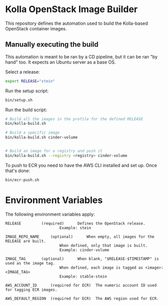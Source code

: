 # Kolla OpenStack Image Builder

This repository defines the automation used to build the Kolla-based OpenStack
container images.


## Manually executing the build
This automation is meant to be ran by a CD pipeline, but it can be ran "by hand" too.
It expects an Ubuntu server as a base OS.

Select a release:
```bash
export RELEASE="stein"
```

Run the setup script:

```bash
bin/setup.sh
```

Run the build script:
```bash
# Build all the images in the profile for the defined RELEASE
bin/kolla-build.sh

# Build a specific image
bin/kolla-build.sh cinder-volume


# Build an image for a registry and push it
bin/kolla-build.sh --registry <registry> cinder-volume
```

To push to ECR you need to have the AWS CLI installed and set up. Once that's done:
```bash
bin/ecr-push.sh
```

# Environment Variables

The following environment variables apply:

```text
RELEASE			(required)		Defines the OpenStack release.
						Example: stein

IMAGE_REPO_NAME		(optional)		When empty, all images for the RELEASE are built.
						When defined, only that image is built.
						Example: cinder-volume

IMAGE_TAG		(optional)		When blank, "$RELEASE-$TIMESTAMP" is used as the image tag.
						When defined, each image is tagged as <image>:<IMAGE_TAG> 
						Example: stable-stein

AWS_ACCOUNT_ID		(required for ECR)	The numeric account ID used for tagging ECR images.

AWS_DEFAULT_REGION	(required for ECR)	The AWS region used for ECR.
```
